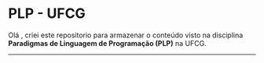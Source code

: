 <h1>PLP - UFCG</h1>
<p>Olá , criei este repositorio para armazenar o conteúdo visto na disciplina <strong>Paradigmas de Linguagem de Programação (PLP)</strong> na UFCG.</p>
<hr />